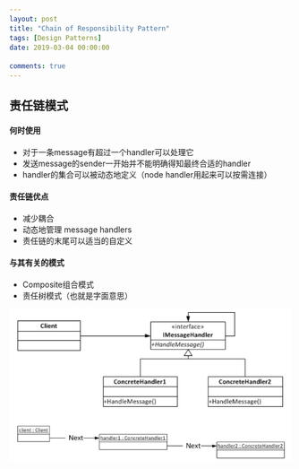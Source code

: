 ```yaml
---
layout: post
title: "Chain of Responsibility Pattern"
tags: [Design Patterns]
date: 2019-03-04 00:00:00

comments: true
---  
```


## 责任链模式  

#### 何时使用  

* 对于一条message有超过一个handler可以处理它  
* 发送message的sender一开始并不能明确得知最终合适的handler  
* handler的集合可以被动态地定义（node handler用起来可以按需连接）  

#### 责任链优点  

* 减少耦合  
* 动态地管理 message handlers  
* 责任链的末尾可以适当的自定义  

#### 与其有关的模式  

* Composite组合模式  
* 责任树模式（也就是字面意思）

![strategy](/assets/gallery/chain-of-responsibility.png)    





<!--more-->  